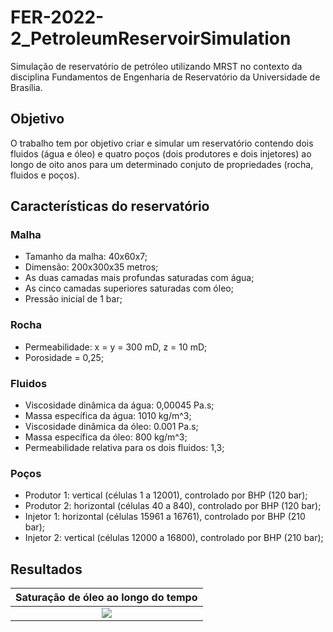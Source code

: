 # FER-2022-2_PetroleumReservoirSimulation

Simulação de reservatório de petróleo utilizando MRST no contexto da disciplina Fundamentos de Engenharia de Reservatório da Universidade de Brasília.

## Objetivo

O trabalho tem por objetivo criar e simular um reservatório contendo dois fluidos (água e óleo) e quatro poços (dois produtores e dois injetores) ao longo de oito anos para um determinado conjuto de propriedades (rocha, fluidos e poços).

## Características do reservatório

### Malha
- Tamanho da malha: 40x60x7;
- Dimensão: 200x300x35 metros;
- As duas camadas mais profundas saturadas com água;
- As cinco camadas superiores saturadas com óleo;
- Pressão inicial de 1 bar;

### Rocha
- Permeabilidade: x = y = 300 mD, z = 10 mD;
- Porosidade = 0,25;

### Fluidos
- Viscosidade dinâmica da água: 0,00045 Pa.s;
- Massa específica da água: 1010 kg/m^3;
- Viscosidade dinâmica da óleo: 0.001 Pa.s;
- Massa específica da óleo: 800 kg/m^3;
- Permeabilidade relativa para os dois fluidos: 1,3;

### Poços
- Produtor 1: vertical (células 1 a 12001), controlado por BHP (120 bar);
- Produtor 2: horizontal (células 40 a 840), controlado por BHP (120 bar);
- Injetor 1: horizontal (células 15961 a 16761), controlado por BHP (210 bar);
- Injetor 2: vertical (células 12000 a 16800), controlado por BHP (210 bar);

## Resultados

|  Saturação de óleo ao longo do tempo  |
|:-------------------------------------:|
|           ![](imgs/sat.gif)           |
